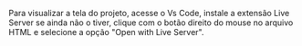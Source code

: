 Para visualizar a tela do projeto, acesse o Vs Code, instale a extensão Live Server se ainda não o tiver, clique com o botão direito do mouse no arquivo HTML e selecione a opção "Open with Live Server".
